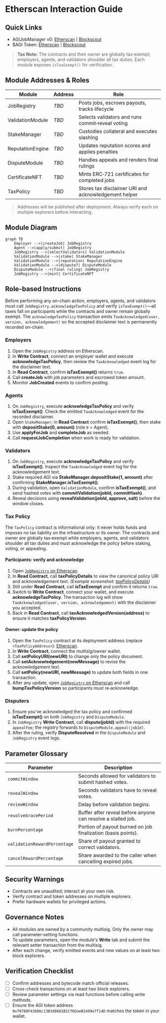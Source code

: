 # Etherscan Interaction Guide

## Quick Links
- AGIJobManager v0: [Etherscan](https://etherscan.io/address/0x0178b6bad606aaf908f72135b8ec32fc1d5ba477#code) | [Blockscout](https://blockscout.com/eth/mainnet/address/0x0178b6bad606aaf908f72135b8ec32fc1d5ba477/contracts)
- $AGI Token: [Etherscan](https://etherscan.io/address/0xf0780F43b86c13B3d0681B1Cf6DaeB1499e7f14D#code) | [Blockscout](https://eth.blockscout.com/address/0xf0780F43b86c13B3d0681B1Cf6DaeB1499e7f14D?tab=contract)

> **Tax Note:** The contracts and their owner are globally tax‑exempt; employers, agents, and validators shoulder all tax duties. Each module exposes `isTaxExempt()` for verification.

## Module Addresses & Roles
| Module | Address | Role |
| --- | --- | --- |
| JobRegistry | *TBD* | Posts jobs, escrows payouts, tracks lifecycle |
| ValidationModule | *TBD* | Selects validators and runs commit‑reveal voting |
| StakeManager | *TBD* | Custodies collateral and executes slashing |
| ReputationEngine | *TBD* | Updates reputation scores and applies penalties |
| DisputeModule | *TBD* | Handles appeals and renders final rulings |
| CertificateNFT | *TBD* | Mints ERC‑721 certificates for completed jobs |
| TaxPolicy | *TBD* | Stores tax disclaimer URI and acknowledgement helper |

> Addresses will be published after deployment. Always verify each on multiple explorers before interacting.

## Module Diagram
```mermaid
graph TD
    Employer -->|createJob| JobRegistry
    Agent -->|apply/submit| JobRegistry
    JobRegistry -->|selectValidators| ValidationModule
    ValidationModule -->|stake| StakeManager
    ValidationModule -->|reputation| ReputationEngine
    ValidationModule -->|dispute?| DisputeModule
    DisputeModule -->|final ruling| JobRegistry
    JobRegistry -->|mint| CertificateNFT
```

## Role-based Instructions

Before performing any on-chain action, employers, agents, and validators must call `JobRegistry.acknowledgeTaxPolicy` and verify `isTaxExempt()`—all taxes fall on participants while the contracts and owner remain globally exempt. The `acknowledgeTaxPolicy` transaction emits `TaxAcknowledged(user, version, acknowledgement)` so the accepted disclaimer text is permanently recorded on-chain.

### Employers
1. Open the `JobRegistry` address on Etherscan.
2. In **Write Contract**, connect an employer wallet and execute **acknowledgeTaxPolicy**, then review the `TaxAcknowledged` event log for the disclaimer text.
3. In **Read Contract**, confirm **isTaxExempt()** returns `true`.
4. Call **createJob** with job parameters and escrowed token amount.
5. Monitor **JobCreated** events to confirm posting.

### Agents
1. On `JobRegistry`, execute **acknowledgeTaxPolicy** and verify **isTaxExempt()**. Check the emitted `TaxAcknowledged` event for the recorded disclaimer.
2. Open `StakeManager`; in **Read Contract** confirm **isTaxExempt()**, then stake with **depositStake(0, amount)** (role `0` = Agent).
3. Use **applyForJob** and **completeJob** as needed.
4. Call **requestJobCompletion** when work is ready for validation.

### Validators
1. On `JobRegistry`, execute **acknowledgeTaxPolicy** and verify **isTaxExempt()**. Inspect the `TaxAcknowledged` event log for the acknowledgement text.
2. Stake required AGI via **StakeManager.depositStake(1, amount)** after confirming **StakeManager.isTaxExempt()**.
3. During validation, open `ValidationModule`, confirm **isTaxExempt()**, and send hashed votes with **commitValidation(jobId, commitHash)**.
4. Reveal decisions using **revealValidation(jobId, approve, salt)** before the window closes.

### Tax Policy
The `TaxPolicy` contract is informational only: it never holds funds and imposes no tax liability on the infrastructure or its owner. The contracts and owner are globally tax‑exempt while employers, agents, and validators shoulder all tax duties and must acknowledge the policy before staking, voting, or appealing.

#### Participants: verify and acknowledge
1. Open [`JobRegistry` on Etherscan](https://etherscan.io/address/0x0178b6bad606aaf908f72135b8ec32fc1d5ba477#readContract).
2. In **Read Contract**, call **taxPolicyDetails** to view the canonical policy URI and acknowledgement text. *(Example screenshot: [taxPolicyDetails](https://via.placeholder.com/650x150?text=taxPolicyDetails))*
3. Still under **Read Contract**, call **isTaxExempt** and confirm it returns `true`.
4. Switch to **Write Contract**, connect your wallet, and execute **acknowledgeTaxPolicy**. The transaction log will show `TaxAcknowledged(user, version, acknowledgement)` with the disclaimer you accepted.
5. Back in **Read Contract**, call **taxAcknowledgedVersion(address)** to ensure it matches **taxPolicyVersion**.

#### Owner: update the policy
1. Open the `TaxPolicy` contract at its deployment address (replace `<TaxPolicyAddress>`): [Etherscan](https://etherscan.io/address/0x0000000000000000000000000000000000000000#writeContract).
2. In **Write Contract**, connect the multisig/owner wallet.
3. Call **setPolicyURI(newURI)** to change only the policy document.
4. Call **setAcknowledgement(newMessage)** to revise the acknowledgement text.
5. Call **setPolicy(newURI, newMessage)** to update both fields in one transaction.
6. After any update, open [`JobRegistry` on Etherscan](https://etherscan.io/address/0x0178b6bad606aaf908f72135b8ec32fc1d5ba477#writeContract) and call **bumpTaxPolicyVersion** so participants must re‑acknowledge.

### Disputers
1. Ensure you've acknowledged the tax policy and confirmed **isTaxExempt()** on both `JobRegistry` and `DisputeModule`.
2. In `JobRegistry` **Write Contract**, call **dispute(jobId)** with the required `appealFee`; the registry forwards to `DisputeModule.appeal(jobId)`.
3. After the ruling, verify **DisputeResolved** in the `DisputeModule` and `JobRegistry` event logs.

## Parameter Glossary

| Parameter | Description |
| --- | --- |
| `commitWindow` | Seconds allowed for validators to submit hashed votes. |
| `revealWindow` | Seconds validators have to reveal votes. |
| `reviewWindow` | Delay before validation begins. |
| `resolveGracePeriod` | Buffer after reveal before anyone can resolve a stalled job. |
| `burnPercentage` | Portion of payout burned on job finalization (basis points). |
| `validationRewardPercentage` | Share of payout granted to correct validators. |
| `cancelRewardPercentage` | Share awarded to the caller when cancelling expired jobs. |

## Security Warnings
- Contracts are unaudited; interact at your own risk.
- Verify contract and token addresses on multiple explorers.
- Prefer hardware wallets for privileged actions.

## Governance Notes
- All modules are owned by a community multisig. Only the owner may call parameter‑setting functions.
- To update parameters, open the module's **Write** tab and submit the relevant setter transaction from the multisig.
- After each change, verify emitted events and new values on at least two block explorers.

## Verification Checklist
- [ ] Confirm addresses and bytecode match official releases.
- [ ] Cross-check transactions on at least two block explorers.
- [ ] Review parameter settings via read functions before calling write methods.
- [ ] Ensure the AGI token address `0xf0780F43b86c13B3d0681B1Cf6DaeB1499e7f14D` matches the token in your wallet.
